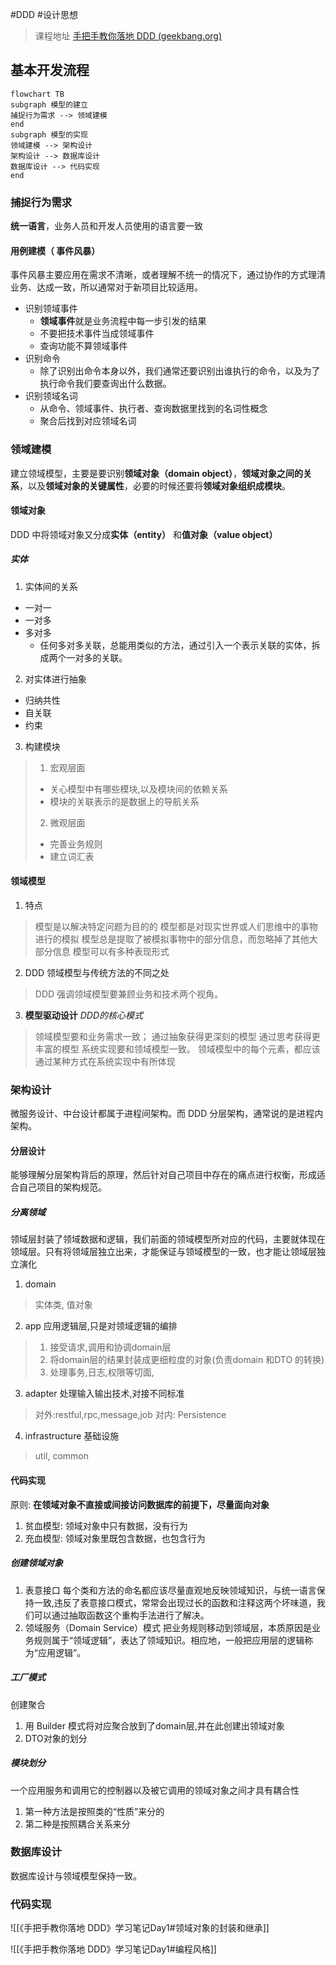 #DDD #设计思想

> 课程地址
> [手把手教你落地 DDD (geekbang.org)](https://time.geekbang.org/column/intro/100311801?tab=catalog)

## 基本开发流程

```mermaid
flowchart TB
subgraph 模型的建立
捕捉行为需求 --> 领域建模
end
subgraph 模型的实现
领域建模 --> 架构设计
架构设计 --> 数据库设计
数据库设计 --> 代码实现
end
```

### 捕捉行为需求

**统一语言**，业务人员和开发人员使用的语言要一致

#### 用例建模（ 事件风暴）

事件风暴主要应用在需求不清晰，或者理解不统一的情况下，通过协作的方式理清业务、达成一致，所以通常对于新项目比较适用。

- 识别领域事件
	- **领域事件**就是业务流程中每一步引发的结果
	- 不要把技术事件当成领域事件
	- 查询功能不算领域事件
- 识别命令
	- 除了识别出命令本身以外，我们通常还要识别出谁执行的命令，以及为了执行命令我们要查询出什么数据。
- 识别领域名词
	- 从命令、领域事件、执行者、查询数据里找到的名词性概念
	- 聚合后找到对应领域名词

### 领域建模

建立领域模型，主要是要识别**领域对象（domain object）**，**领域对象之间的关系**，以及**领域对象的关键属性**，必要的时候还要将**领域对象组织成模块**。

#### 领域对象

DDD 中将领域对象又分成**实体（entity）** 和**值对象（value object）**

##### 实体

1. 实体间的关系
- 一对一
- 一对多
- 多对多
	- 任何多对多关联，总能用类似的方法，通过引入一个表示关联的实体，拆成两个一对多的关联。

2. 对实体进行抽象
- 归纳共性
- 自关联
- 约束

3. 构建模块
>1. 宏观层面
>	- 关心模型中有哪些模块,以及模块间的依赖关系
>	- 模块的关联表示的是数据上的导航关系
> 2. 微观层面
> 	- 完善业务规则
> 	- 建立词汇表

#### 领域模型

1. 特点
>模型是以解决特定问题为目的的
>模型都是对现实世界或人们思维中的事物进行的模拟
>模型总是提取了被模拟事物中的部分信息，而忽略掉了其他大部分信息
>模型可以有多种表现形式

2. DDD 领域模型与传统方法的不同之处
> DDD 强调领域模型要兼顾业务和技术两个视角。

3. **模型驱动设计**
*DDD的核心模式*
>领域模型要和业务需求一致；
>	通过抽象获得更深刻的模型
>	通过思考获得更丰富的模型
>系统实现要和领域模型一致。
>	领域模型中的每个元素，都应该通过某种方式在系统实现中有所体现

### 架构设计
微服务设计、中台设计都属于进程间架构。而 DDD 分层架构，通常说的是进程内架构。

#### 分层设计
能够理解分层架构背后的原理，然后针对自己项目中存在的痛点进行权衡，形成适合自己项目的架构规范。

##### 分离领域
领域层封装了领域数据和逻辑，我们前面的领域模型所对应的代码，主要就体现在领域层。只有将领域层独立出来，才能保证与领域模型的一致，也才能让领域层独立演化

1. domain
>  实体类, 值对象
2. app
应用逻辑层,只是对领域逻辑的编排
>  1. 接受请求,调用和协调domain层
>  2. 将domain层的结果封装成更细粒度的对象(负责domain 和DTO 的转换)
>  3. 处理事务,日志,权限等切面,
3. adapter
处理输入输出技术,对接不同标准
> 对外:restful,rpc,message,job
> 对内: Persistence
4. infrastructure
基础设施
> util, common


#### 代码实现

原则: **在领域对象不直接或间接访问数据库的前提下，尽量面向对象**

1. 贫血模型: 领域对象中只有数据，没有行为
2. 充血模型: 领域对象里既包含数据，也包含行为

##### 创建领域对象
1. 表意接口
	每个类和方法的命名都应该尽量直观地反映领域知识，与统一语言保持一致,违反了表意接口模式，常常会出现过长的函数和注释这两个坏味道，我们可以通过抽取函数这个重构手法进行了解决。
2. 领域服务（Domain Service）模式
	把业务规则移动到领域层，本质原因是业务规则属于“领域逻辑”，表达了领域知识。相应地，一般把应用层的逻辑称为“应用逻辑”。

##### 工厂模式
创建聚合
1. 用 Builder 模式将对应聚合放到了domain层,并在此创建出领域对象
2. DTO对象的划分

##### 模块划分

一个应用服务和调用它的控制器以及被它调用的领域对象之间才具有耦合性

1. 第一种方法是按照类的“性质”来分的
2. 第二种是按照耦合关系来分


### 数据库设计
数据库设计与领域模型保持一致。

### 代码实现

![[《手把手教你落地 DDD》学习笔记Day1#领域对象的封装和继承]]

![[《手把手教你落地 DDD》学习笔记Day1#编程风格]]


